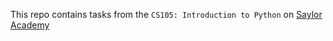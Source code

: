This repo contains tasks from the `CS105: Introduction to Python` on <a href = "https://learn.saylor.org/course/view.php?id=439">Saylor Academy</a>